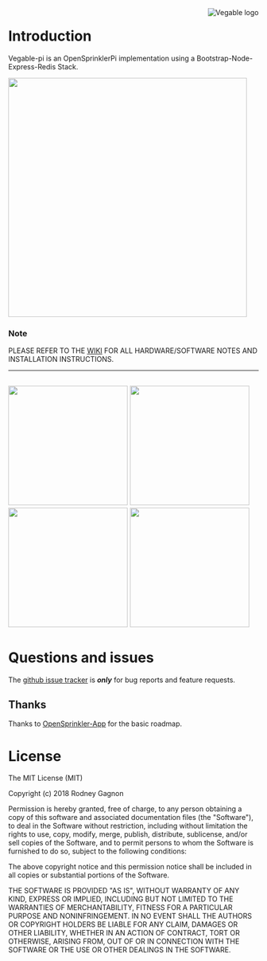 <a href="http://vegable.co/">
    <img src="http://vegable.co/assets/svg/logos/logo-red-black.svg" alt="Vegable logo"
         title="Vegable-pi - Bootstrap-Node-Express-Redis OpenSprinklerPi Stack" align="right" />
</a>

# Introduction

Vegable-pi is an OpenSprinklerPi implementation using a Bootstrap-Node-Express-Redis Stack.

<a href="http://vegable.co/images/software-stack.png"><img src="http://vegable.co/images/software-stack.png" width="480"/></a>

### Note

PLEASE REFER TO THE <a href="https://github.com/rodneygagnon/Vegable-pi/wiki">WIKI</A> FOR ALL HARDWARE/SOFTWARE NOTES AND INSTALLATION INSTRUCTIONS.

---
<a href="http://vegable.co/images/login.png"><img src="http://vegable.co/images/login.png" width="240"/></a>
<a href="http://vegable.co/images/Zones2.png"><img src="http://vegable.co/images/Zones2.png" width="240"/></a>
<a href="http://vegable.co/images/Plantings.png"><img src="http://vegable.co/images/Plantings.png" width="240"/></a>
<a href="http://vegable.co/images/Schedules2.png"><img src="http://vegable.co/images/Schedules2.png" width="240"/></a>
---

# Questions and issues

The [github issue tracker](https://github.com/rodneygagnon/vegable-pi/issues) is **_only_** for bug reports and feature requests.

## Thanks

Thanks to [OpenSprinkler-App](https://github.com/OpenSprinkler/OpenSprinkler-App) for the basic roadmap.

# License

The MIT License (MIT)

Copyright (c) 2018 Rodney Gagnon

Permission is hereby granted, free of charge, to any person obtaining a copy
of this software and associated documentation files (the "Software"), to deal
in the Software without restriction, including without limitation the rights
to use, copy, modify, merge, publish, distribute, sublicense, and/or sell
copies of the Software, and to permit persons to whom the Software is
furnished to do so, subject to the following conditions:

The above copyright notice and this permission notice shall be included in
all copies or substantial portions of the Software.

THE SOFTWARE IS PROVIDED "AS IS", WITHOUT WARRANTY OF ANY KIND, EXPRESS OR
IMPLIED, INCLUDING BUT NOT LIMITED TO THE WARRANTIES OF MERCHANTABILITY,
FITNESS FOR A PARTICULAR PURPOSE AND NONINFRINGEMENT.  IN NO EVENT SHALL THE
AUTHORS OR COPYRIGHT HOLDERS BE LIABLE FOR ANY CLAIM, DAMAGES OR OTHER
LIABILITY, WHETHER IN AN ACTION OF CONTRACT, TORT OR OTHERWISE, ARISING FROM,
OUT OF OR IN CONNECTION WITH THE SOFTWARE OR THE USE OR OTHER DEALINGS IN
THE SOFTWARE.
